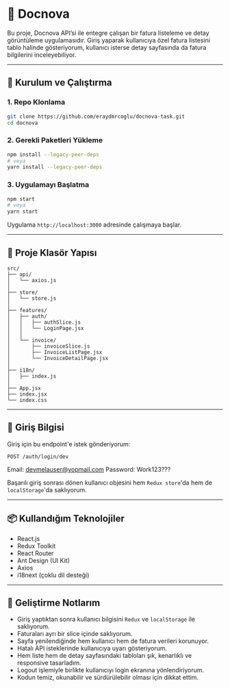 # 📄 Docnova

Bu proje, Docnova API’si ile entegre çalışan bir fatura listeleme ve detay görüntüleme uygulamasıdır. Giriş yaparak kullanıcıya özel fatura listesini tablo halinde gösteriyorum, kullanıcı isterse detay sayfasında da fatura bilgilerini inceleyebiliyor.

---

## 🚀 Kurulum ve Çalıştırma

### 1. Repo Klonlama

```bash
git clone https://github.com/eraydmrcoglu/docnova-task.git
cd docnova
```

### 2. Gerekli Paketleri Yükleme

```bash
npm install --legacy-peer-deps
# veya
yarn install --legacy-peer-deps
```

### 3. Uygulamayı Başlatma

```bash
npm start
# veya
yarn start
```

Uygulama `http://localhost:3000` adresinde çalışmaya başlar.

---

## 📂 Proje Klasör Yapısı

```
src/
├── api/                     
│   └── axios.js
│
├── store/                     
│   └── store.js
│
├── features/
│   ├── auth/               
│   │   ├── authSlice.js
│   │   └── LoginPage.jsx
│   │
│   └── invoice/             
│       ├── invoiceSlice.js
│       ├── InvoiceListPage.jsx
│       └── InvoiceDetailPage.jsx
│
├── i18n/                    
│   ├── index.js
│
├── App.jsx                  
├── index.jsx                
└── index.css                
```

---

## 🔐 Giriş Bilgisi

Giriş için bu endpoint'e istek gönderiyorum:

```http
POST /auth/login/dev
```

Email: devmelauser@yopmail.com
Password: Work123???

Başarılı giriş sonrası dönen kullanıcı objesini hem `Redux store`'da hem de `localStorage`'da saklıyorum.

---

## 📦 Kullandığım Teknolojiler

- React.js
- Redux Toolkit
- React Router
- Ant Design (UI Kit)
- Axios
- i18next (çoklu dil desteği)

---

## 🧠 Geliştirme Notlarım

- Giriş yaptıktan sonra kullanıcı bilgisini `Redux` ve `localStorage` ile saklıyorum.
- Faturaları ayrı bir slice içinde saklıyorum.
- Sayfa yenilendiğinde hem kullanıcı hem de fatura verileri korunuyor.
- Hatalı API isteklerinde kullanıcıya uyarı gösteriyorum.
- Hem liste hem de detay sayfasındaki tabloları şık, kenarlıklı ve responsive tasarladım.
- Logout işlemiyle birlikte kullanıcıyı login ekranına yönlendiriyorum.
- Kodun temiz, okunabilir ve sürdürülebilir olması için dikkat ettim.
